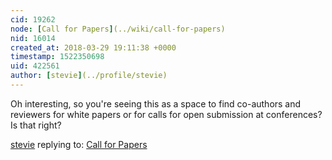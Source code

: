 ```yaml
---
cid: 19262
node: [Call for Papers](../wiki/call-for-papers)
nid: 16014
created_at: 2018-03-29 19:11:38 +0000
timestamp: 1522350698
uid: 422561
author: [stevie](../profile/stevie)
---
```


Oh interesting, so you're seeing this as a space to find co-authors and reviewers for white papers or for calls for open submission at conferences? Is that right? 

[stevie](../profile/stevie) replying to: [Call for Papers](../wiki/call-for-papers)

